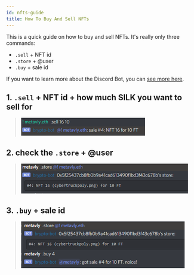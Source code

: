 ```yaml
---
id: nfts-guide 
title: How To Buy And Sell NFTs 
---
```


This is a quick guide on how to buy and sell NFTs. It's really only three commands: 
- `.sell` + NFT id
- `.store` + @user
- `.buy` + sale id

If you want to learn more about the Discord Bot, you can [see more here](../webaverse/discord-bot).

## 1. `.sell` + NFT id + how much SILK you want to sell for
> ![](/img/store-1.PNG)

## 2. check the `.store` + @user
> ![](/img/store-2.PNG)

## 3. `.buy` + sale id 
> ![](/img/store-3.PNG)
